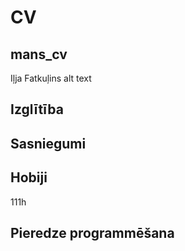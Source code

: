 # CV
## mans_cv
Iļja Fatkuļins alt text

## Izglītība


## Sasniegumi


## Hobiji

111h
## Pieredze programmēšana